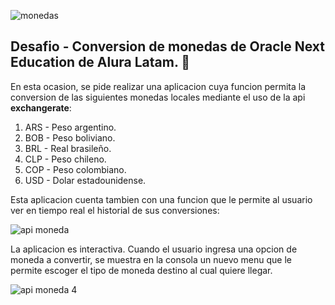 ![monedas](https://github.com/matexxe/Literatura-consola-app/assets/158209261/1c2a746f-4c2d-439b-a0b2-cc5f52c73bb8)


## Desafio - Conversion de monedas de Oracle Next Education de Alura Latam. 💸

En esta ocasion, se pide realizar una aplicacion cuya funcion permita la conversion de las siguientes monedas locales mediante el uso de la api **exchangerate**:

1. ARS - Peso argentino.
2. BOB - Peso boliviano.
3. BRL - Real brasileño.
4. CLP - Peso chileno.
5. COP - Peso colombiano.
6. USD - Dolar estadounidense. 

Esta aplicacion cuenta tambien con una funcion que le permite al usuario ver en tiempo real el historial de sus conversiones:

![api moneda](https://github.com/matexxe/Literatura-consola-app/assets/158209261/d8eae96a-5b9f-446f-99c3-dafbe8277929)

La aplicacion es interactiva. Cuando el usuario ingresa una opcion de moneda a convertir, se muestra en la consola un nuevo menu que le permite escoger
el tipo de moneda destino al cual quiere llegar. 

![api moneda 4](https://github.com/matexxe/Literatura-consola-app/assets/158209261/7ed85f6c-c7d5-4b5c-98d4-9b8a2c37d938)


